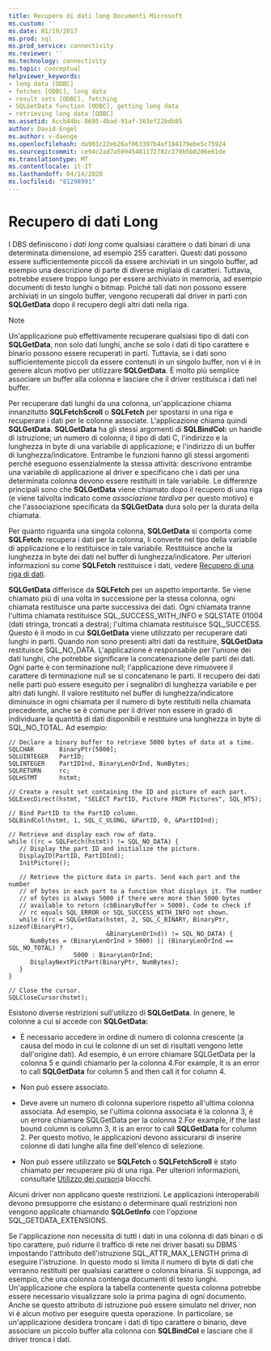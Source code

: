 ```yaml
---
title: Recupero di dati long Documenti Microsoft
ms.custom: ''
ms.date: 01/19/2017
ms.prod: sql
ms.prod_service: connectivity
ms.reviewer: ''
ms.technology: connectivity
ms.topic: conceptual
helpviewer_keywords:
- long data [ODBC]
- fetches [ODBC], long data
- result sets [ODBC], fetching
- SQLGetData function [ODBC], getting long data
- retrieving long data [ODBC]
ms.assetid: 6ccb44bc-8695-4bad-91af-363ef22bdb85
author: David-Engel
ms.author: v-daenge
ms.openlocfilehash: da901c22eb26af063397b4af184179ebe5c75924
ms.sourcegitcommit: ce94c2ad7a50945481172782c270b5b0206e61de
ms.translationtype: MT
ms.contentlocale: it-IT
ms.lasthandoff: 04/14/2020
ms.locfileid: "81298991"
---
```

# <a name="getting-long-data"></a>Recupero di dati Long
I DBS definiscono i *dati long* come qualsiasi carattere o dati binari di una determinata dimensione, ad esempio 255 caratteri. Questi dati possono essere sufficientemente piccoli da essere archiviati in un singolo buffer, ad esempio una descrizione di parte di diverse migliaia di caratteri. Tuttavia, potrebbe essere troppo lungo per essere archiviato in memoria, ad esempio documenti di testo lunghi o bitmap. Poiché tali dati non possono essere archiviati in un singolo buffer, vengono recuperati dal driver in parti con **SQLGetData** dopo il recupero degli altri dati nella riga.  
  
> [!NOTE]  
>  Un'applicazione può effettivamente recuperare qualsiasi tipo di dati con **SQLGetData**, non solo dati lunghi, anche se solo i dati di tipo carattere e binario possono essere recuperati in parti. Tuttavia, se i dati sono sufficientemente piccoli da essere contenuti in un singolo buffer, non vi è in genere alcun motivo per utilizzare **SQLGetData**. È molto più semplice associare un buffer alla colonna e lasciare che il driver restituisca i dati nel buffer.  
  
 Per recuperare dati lunghi da una colonna, un'applicazione chiama innanzitutto **SQLFetchScroll** o **SQLFetch** per spostarsi in una riga e recuperare i dati per le colonne associate. L'applicazione chiama quindi **SQLGetData**. **SQLGetData** ha gli stessi argomenti di **SQLBindCol:** un handle di istruzione; un numero di colonna; il tipo di dati C, l'indirizzo e la lunghezza in byte di una variabile di applicazione; e l'indirizzo di un buffer di lunghezza/indicatore. Entrambe le funzioni hanno gli stessi argomenti perché eseguono essenzialmente la stessa attività: descrivono entrambe una variabile di applicazione al driver e specificano che i dati per una determinata colonna devono essere restituiti in tale variabile. Le differenze principali sono che **SQLGetData** viene chiamato dopo il recupero di una riga (e viene talvolta indicato come *associazione tardiva* per questo motivo) e che l'associazione specificata da **SQLGetData** dura solo per la durata della chiamata.  
  
 Per quanto riguarda una singola colonna, **SQLGetData** si comporta come **SQLFetch**: recupera i dati per la colonna, li converte nel tipo della variabile di applicazione e lo restituisce in tale variabile. Restituisce anche la lunghezza in byte dei dati nel buffer di lunghezza/indicatore. Per ulteriori informazioni su come **SQLFetch** restituisce i dati, vedere [Recupero di una riga di dati](../../../odbc/reference/develop-app/fetching-a-row-of-data.md).  
  
 **SQLGetData** differisce da **SQLFetch** per un aspetto importante. Se viene chiamato più di una volta in successione per la stessa colonna, ogni chiamata restituisce una parte successiva dei dati. Ogni chiamata tranne l'ultima chiamata restituisce SQL_SUCCESS_WITH_INFO e SQLSTATE 01004 (dati stringa, troncati a destra); l'ultima chiamata restituisce SQL_SUCCESS. Questo è il modo in cui **SQLGetData** viene utilizzato per recuperare dati lunghi in parti. Quando non sono presenti altri dati da restituire, **SQLGetData** restituisce SQL_NO_DATA. L'applicazione è responsabile per l'unione dei dati lunghi, che potrebbe significare la concatenazione delle parti dei dati. Ogni parte è con terminazione null; l'applicazione deve rimuovere il carattere di terminazione null se si concatenano le parti. Il recupero dei dati nelle parti può essere eseguito per i segnalibri di lunghezza variabile e per altri dati lunghi. Il valore restituito nel buffer di lunghezza/indicatore diminuisce in ogni chiamata per il numero di byte restituiti nella chiamata precedente, anche se è comune per il driver non essere in grado di individuare la quantità di dati disponibili e restituire una lunghezza in byte di SQL_NO_TOTAL. Ad esempio:  
  
```  
// Declare a binary buffer to retrieve 5000 bytes of data at a time.  
SQLCHAR       BinaryPtr[5000];  
SQLUINTEGER   PartID;  
SQLINTEGER    PartIDInd, BinaryLenOrInd, NumBytes;  
SQLRETURN     rc;   
SQLHSTMT      hstmt;  
  
// Create a result set containing the ID and picture of each part.  
SQLExecDirect(hstmt, "SELECT PartID, Picture FROM Pictures", SQL_NTS);  
  
// Bind PartID to the PartID column.  
SQLBindCol(hstmt, 1, SQL_C_ULONG, &PartID, 0, &PartIDInd);  
  
// Retrieve and display each row of data.  
while ((rc = SQLFetch(hstmt)) != SQL_NO_DATA) {  
   // Display the part ID and initialize the picture.  
   DisplayID(PartID, PartIDInd);  
   InitPicture();  
  
   // Retrieve the picture data in parts. Send each part and the number   
   // of bytes in each part to a function that displays it. The number   
   // of bytes is always 5000 if there were more than 5000 bytes   
   // available to return (cbBinaryBuffer > 5000). Code to check if   
   // rc equals SQL_ERROR or SQL_SUCCESS_WITH_INFO not shown.  
   while ((rc = SQLGetData(hstmt, 2, SQL_C_BINARY, BinaryPtr, sizeof(BinaryPtr),  
                           &BinaryLenOrInd)) != SQL_NO_DATA) {  
      NumBytes = (BinaryLenOrInd > 5000) || (BinaryLenOrInd == SQL_NO_TOTAL) ?  
                  5000 : BinaryLenOrInd;  
      DisplayNextPictPart(BinaryPtr, NumBytes);  
   }  
}  
  
// Close the cursor.  
SQLCloseCursor(hstmt);  
```  
  
 Esistono diverse restrizioni sull'utilizzo di **SQLGetData**. In genere, le colonne a cui si accede con **SQLGetData:**  
  
-   È necessario accedere in ordine di numero di colonna crescente (a causa del modo in cui le colonne di un set di risultati vengono lette dall'origine dati). Ad esempio, è un errore chiamare SQLGetData per la colonna 5 e quindi chiamarlo per la colonna 4.For example, it is an error to call **SQLGetData** for column 5 and then call it for column 4.  
  
-   Non può essere associato.  
  
-   Deve avere un numero di colonna superiore rispetto all'ultima colonna associata. Ad esempio, se l'ultima colonna associata è la colonna 3, è un errore chiamare SQLGetData per la colonna 2.For example, if the last bound column is column 3, it is an error to call **SQLGetData** for column 2. Per questo motivo, le applicazioni devono assicurarsi di inserire colonne di dati lunghe alla fine dell'elenco di selezione.  
  
-   Non può essere utilizzato se **SQLFetch** o **SQLFetchScroll** è stato chiamato per recuperare più di una riga. Per ulteriori informazioni, consultate [Utilizzo dei cursori](../../../odbc/reference/develop-app/using-block-cursors.md)a blocchi.  
  
 Alcuni driver non applicano queste restrizioni. Le applicazioni interoperabili devono presupporre che esistano o determinare quali restrizioni non vengono applicate chiamando **SQLGetInfo** con l'opzione SQL_GETDATA_EXTENSIONS.  
  
 Se l'applicazione non necessita di tutti i dati in una colonna di dati binari o di tipo carattere, può ridurre il traffico di rete nei driver basati su DBMS impostando l'attributo dell'istruzione SQL_ATTR_MAX_LENGTH prima di eseguire l'istruzione. In questo modo si limita il numero di byte di dati che verranno restituiti per qualsiasi carattere o colonna binaria. Si supponga, ad esempio, che una colonna contenga documenti di testo lunghi. Un'applicazione che esplora la tabella contenente questa colonna potrebbe essere necessario visualizzare solo la prima pagina di ogni documento. Anche se questo attributo di istruzione può essere simulato nel driver, non vi è alcun motivo per eseguire questa operazione. In particolare, se un'applicazione desidera troncare i dati di tipo carattere o binario, deve associare un piccolo buffer alla colonna con **SQLBindCol** e lasciare che il driver tronca i dati.
